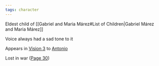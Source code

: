 ```yaml
---
tags: character
---
```

Eldest child of [[Gabriel and Maria Márez#List of Children|Gabriel Márez and Maria Márez]]

Voice always had a sad tone to it

Appears in [Vision 3](</Vision 3>) to [Antonio](</Antonio Márez>)

Lost in war ([Page 30](</BMU.pdf#page=42>))